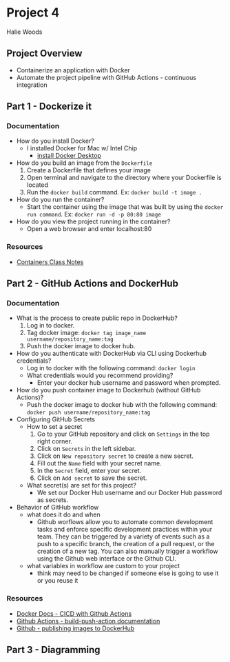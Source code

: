 # Project 4
Halie Woods

## Project Overview
- Containerize an application with Docker
- Automate the project pipeline with GitHub Actions - continuous integration

## Part 1 - Dockerize it
### Documentation
- How do you install Docker?
    - I installed Docker for Mac w/ Intel Chip
        - [install Docker Desktop](https://docs.docker.com/desktop/install/linux-install/)
- How do you build an image from the `Dockerfile`
    1. Create a Dockerfile that defines your image
    2. Open terminal and navigate to the directory where your Dockerfile is located
    3. Run the `docker build` command. Ex: `docker build -t image .`
- How do you run the container?
    - Start the container using the image that was built by using the `docker run command`. Ex: `docker run -d -p 80:80 image`
- How do you view the project running in the container?
    - Open a web browser and enter localhost:80

### Resources
- [Containers Class Notes](https://github.com/pattonsgirl/CEG3120/blob/main/CourseNotes/containers.md#container-managers)

## Part 2 - GitHub Actions and DockerHub
### Documentation
- What is the process to create public repo in DockerHub?
    1. Log in to docker.
    2. Tag docker image: `docker tag image_name username/repository_name:tag`
    3. Push the docker image to docker hub.
- How do you authenticate with DockerHub via CLI using Dockerhub credentials?
    - Log in to docker with the following command: `docker login`
    - What credentials would you recommend providing?
        - Enter your docker hub username and password when prompted.
- How do you push container image to Dockerhub (without GitHub Actions)?
    - Push the docker image to docker hub with the following command: `docker push username/repository_name:tag`
- Configuring GitHub Secrets
    - How to set a secret
        1. Go to your GitHub repository and click on `Settings` in the top right corner.
        2. Click on `Secrets` in the left sidebar.
        3. Click on `New repository secret` to create a new secret.
        4. Fill out the `Name` field with your secret name.
        5. In the `Secret` field, enter your secret.
        6. Click on `Add secret` to save the secret.
    - What secret(s) are set for this project?
        - We set our Docker Hub username and our Docker Hub password as secrets. 
- Behavior of GitHub workflow
    - what does it do and when
        - Github worflows allow you to automate common development tasks and enforce specific development practices within your team. They can be triggered by a variety of events such as a push to a specific branch, the creation of a pull request, or the creation of a new tag. You can also manually trigger a workflow using the Github web interface or the Github CLI.
    - what variables in workflow are custom to your project
        - think may need to be changed if someone else is going to use it or you reuse it


### Resources
- [Docker Docs - CICD with Github Actions](https://docs.docker.com/build/ci/github-actions/)
- [Github Actions - build-push-action documentation](https://github.com/marketplace/actions/build-and-push-docker-images)
- [Github - publishing images to DockerHub](https://docs.github.com/en/actions/publishing-packages/publishing-docker-images#publishing-images-to-docker-hub)

## Part 3 - Diagramming


